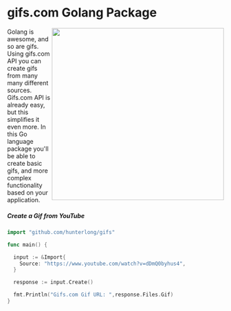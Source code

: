 # gifs.com Golang Package

<img width="400" align="right" src="https://j.gifs.com/r0G8wW.gif">

Golang is awesome, and so are gifs. Using gifs.com API you can create gifs from many many different sources.
Gifs.com API is already easy, but this simplifies it even more. In this Go language package you'll be able to create basic gifs, and more complex functionality based on your application.
<p></p>

##### Create a Gif from YouTube
```go
import "github.com/hunterlong/gifs"

func main() {

  input := &Import{
    Source: "https://www.youtube.com/watch?v=dDmQ0byhus4",
  }

  response := input.Create()

  fmt.Println("Gifs.com Gif URL: ",response.Files.Gif)
}
```
